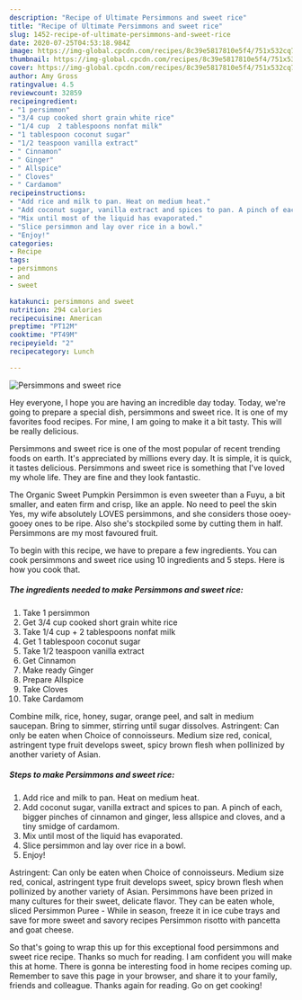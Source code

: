 ```yaml
---
description: "Recipe of Ultimate Persimmons and sweet rice"
title: "Recipe of Ultimate Persimmons and sweet rice"
slug: 1452-recipe-of-ultimate-persimmons-and-sweet-rice
date: 2020-07-25T04:53:18.984Z
image: https://img-global.cpcdn.com/recipes/8c39e5817810e5f4/751x532cq70/persimmons-and-sweet-rice-recipe-main-photo.jpg
thumbnail: https://img-global.cpcdn.com/recipes/8c39e5817810e5f4/751x532cq70/persimmons-and-sweet-rice-recipe-main-photo.jpg
cover: https://img-global.cpcdn.com/recipes/8c39e5817810e5f4/751x532cq70/persimmons-and-sweet-rice-recipe-main-photo.jpg
author: Amy Gross
ratingvalue: 4.5
reviewcount: 32859
recipeingredient:
- "1 persimmon"
- "3/4 cup cooked short grain white rice"
- "1/4 cup  2 tablespoons nonfat milk"
- "1 tablespoon coconut sugar"
- "1/2 teaspoon vanilla extract"
- " Cinnamon"
- " Ginger"
- " Allspice"
- " Cloves"
- " Cardamom"
recipeinstructions:
- "Add rice and milk to pan. Heat on medium heat."
- "Add coconut sugar, vanilla extract and spices to pan. A pinch of each, bigger pinches of cinnamon and ginger, less allspice and cloves, and a tiny smidge of cardamom."
- "Mix until most of the liquid has evaporated."
- "Slice persimmon and lay over rice in a bowl."
- "Enjoy!"
categories:
- Recipe
tags:
- persimmons
- and
- sweet

katakunci: persimmons and sweet 
nutrition: 294 calories
recipecuisine: American
preptime: "PT12M"
cooktime: "PT49M"
recipeyield: "2"
recipecategory: Lunch

---
```



![Persimmons and sweet rice](https://img-global.cpcdn.com/recipes/8c39e5817810e5f4/751x532cq70/persimmons-and-sweet-rice-recipe-main-photo.jpg)

Hey everyone, I hope you are having an incredible day today. Today, we're going to prepare a special dish, persimmons and sweet rice. It is one of my favorites food recipes. For mine, I am going to make it a bit tasty. This will be really delicious.

Persimmons and sweet rice is one of the most popular of recent trending foods on earth. It's appreciated by millions every day. It is simple, it is quick, it tastes delicious. Persimmons and sweet rice is something that I've loved my whole life. They are fine and they look fantastic.

The Organic Sweet Pumpkin Persimmon is even sweeter than a Fuyu, a bit smaller, and eaten firm and crisp, like an apple. No need to peel the skin Yes, my wife absolutely LOVES persimmons, and she considers those ooey-gooey ones to be ripe. Also she&#39;s stockpiled some by cutting them in half. Persimmons are my most favoured fruit.


To begin with this recipe, we have to prepare a few ingredients. You can cook persimmons and sweet rice using 10 ingredients and 5 steps. Here is how you cook that.

<!--inarticleads1-->

##### The ingredients needed to make Persimmons and sweet rice:

1. Take 1 persimmon
1. Get 3/4 cup cooked short grain white rice
1. Take 1/4 cup + 2 tablespoons nonfat milk
1. Get 1 tablespoon coconut sugar
1. Take 1/2 teaspoon vanilla extract
1. Get  Cinnamon
1. Make ready  Ginger
1. Prepare  Allspice
1. Take  Cloves
1. Take  Cardamom


Combine milk, rice, honey, sugar, orange peel, and salt in medium saucepan. Bring to simmer, stirring until sugar dissolves. Astringent: Can only be eaten when Choice of connoisseurs. Medium size red, conical, astringent type fruit develops sweet, spicy brown flesh when pollinized by another variety of Asian. 

<!--inarticleads2-->

##### Steps to make Persimmons and sweet rice:

1. Add rice and milk to pan. Heat on medium heat.
1. Add coconut sugar, vanilla extract and spices to pan. A pinch of each, bigger pinches of cinnamon and ginger, less allspice and cloves, and a tiny smidge of cardamom.
1. Mix until most of the liquid has evaporated.
1. Slice persimmon and lay over rice in a bowl.
1. Enjoy!


Astringent: Can only be eaten when Choice of connoisseurs. Medium size red, conical, astringent type fruit develops sweet, spicy brown flesh when pollinized by another variety of Asian. Persimmons have been prized in many cultures for their sweet, delicate flavor. They can be eaten whole, sliced Persimmon Puree - While in season, freeze it in ice cube trays and save for more sweet and savory recipes Persimmon risotto with pancetta and goat cheese. 

So that's going to wrap this up for this exceptional food persimmons and sweet rice recipe. Thanks so much for reading. I am confident you will make this at home. There is gonna be interesting food in home recipes coming up. Remember to save this page in your browser, and share it to your family, friends and colleague. Thanks again for reading. Go on get cooking!
